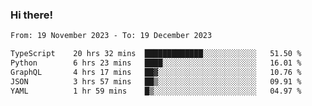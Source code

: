 ### Hi there!

<!--START_SECTION:waka-->

```txt
From: 19 November 2023 - To: 19 December 2023

TypeScript    20 hrs 32 mins  █████████████░░░░░░░░░░░░   51.50 %
Python        6 hrs 23 mins   ████░░░░░░░░░░░░░░░░░░░░░   16.01 %
GraphQL       4 hrs 17 mins   ██▓░░░░░░░░░░░░░░░░░░░░░░   10.76 %
JSON          3 hrs 57 mins   ██▒░░░░░░░░░░░░░░░░░░░░░░   09.91 %
YAML          1 hr 59 mins    █▒░░░░░░░░░░░░░░░░░░░░░░░   04.97 %
```

<!--END_SECTION:waka-->
